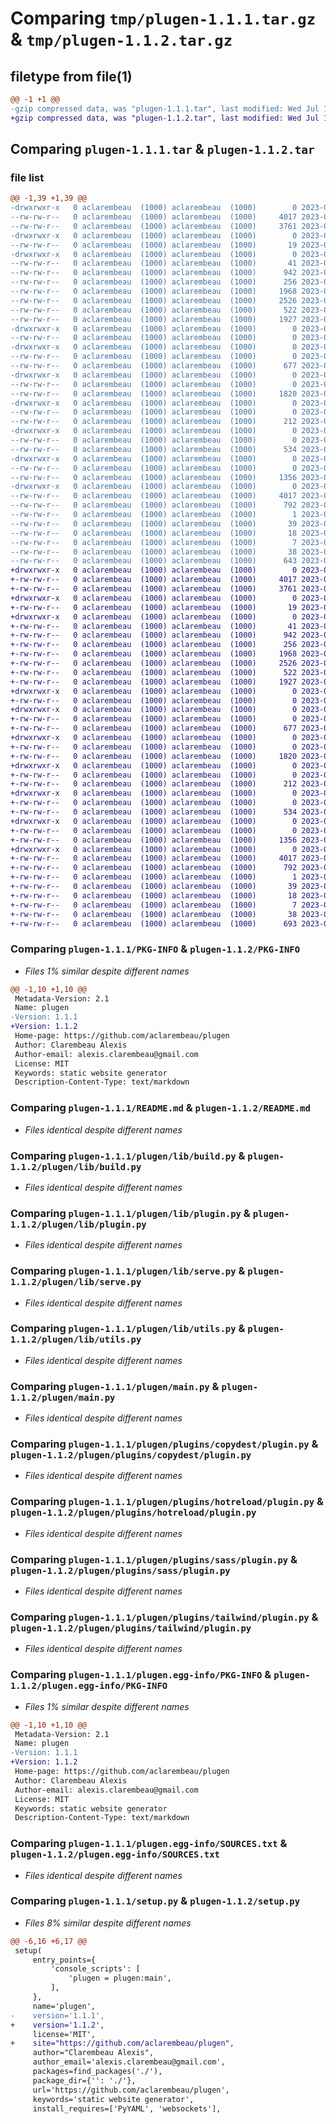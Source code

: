 # Comparing `tmp/plugen-1.1.1.tar.gz` & `tmp/plugen-1.1.2.tar.gz`

## filetype from file(1)

```diff
@@ -1 +1 @@
-gzip compressed data, was "plugen-1.1.1.tar", last modified: Wed Jul 12 19:06:24 2023, max compression
+gzip compressed data, was "plugen-1.1.2.tar", last modified: Wed Jul 12 19:07:10 2023, max compression
```

## Comparing `plugen-1.1.1.tar` & `plugen-1.1.2.tar`

### file list

```diff
@@ -1,39 +1,39 @@
-drwxrwxr-x   0 aclarembeau  (1000) aclarembeau  (1000)        0 2023-07-12 19:06:24.281000 plugen-1.1.1/
--rw-rw-r--   0 aclarembeau  (1000) aclarembeau  (1000)     4017 2023-07-12 19:06:24.281000 plugen-1.1.1/PKG-INFO
--rw-rw-r--   0 aclarembeau  (1000) aclarembeau  (1000)     3761 2023-07-12 19:04:47.000000 plugen-1.1.1/README.md
-drwxrwxr-x   0 aclarembeau  (1000) aclarembeau  (1000)        0 2023-07-12 19:06:24.277000 plugen-1.1.1/plugen/
--rw-rw-r--   0 aclarembeau  (1000) aclarembeau  (1000)       19 2023-07-10 05:15:24.000000 plugen-1.1.1/plugen/__init__.py
-drwxrwxr-x   0 aclarembeau  (1000) aclarembeau  (1000)        0 2023-07-12 19:06:24.281000 plugen-1.1.1/plugen/lib/
--rw-rw-r--   0 aclarembeau  (1000) aclarembeau  (1000)       41 2023-07-09 05:59:38.000000 plugen-1.1.1/plugen/lib/__init__.py
--rw-rw-r--   0 aclarembeau  (1000) aclarembeau  (1000)      942 2023-07-09 18:33:02.000000 plugen-1.1.1/plugen/lib/build.py
--rw-rw-r--   0 aclarembeau  (1000) aclarembeau  (1000)      256 2023-07-12 05:01:03.000000 plugen-1.1.1/plugen/lib/init.py
--rw-rw-r--   0 aclarembeau  (1000) aclarembeau  (1000)     1968 2023-07-09 18:38:01.000000 plugen-1.1.1/plugen/lib/plugin.py
--rw-rw-r--   0 aclarembeau  (1000) aclarembeau  (1000)     2526 2023-07-09 18:33:02.000000 plugen-1.1.1/plugen/lib/serve.py
--rw-rw-r--   0 aclarembeau  (1000) aclarembeau  (1000)      522 2023-07-09 09:14:03.000000 plugen-1.1.1/plugen/lib/utils.py
--rw-rw-r--   0 aclarembeau  (1000) aclarembeau  (1000)     1927 2023-07-12 05:01:40.000000 plugen-1.1.1/plugen/main.py
-drwxrwxr-x   0 aclarembeau  (1000) aclarembeau  (1000)        0 2023-07-12 19:06:24.281000 plugen-1.1.1/plugen/plugins/
--rw-rw-r--   0 aclarembeau  (1000) aclarembeau  (1000)        0 2023-07-09 18:33:01.000000 plugen-1.1.1/plugen/plugins/__init__.py
-drwxrwxr-x   0 aclarembeau  (1000) aclarembeau  (1000)        0 2023-07-12 19:06:24.281000 plugen-1.1.1/plugen/plugins/copydest/
--rw-rw-r--   0 aclarembeau  (1000) aclarembeau  (1000)        0 2023-07-09 18:33:01.000000 plugen-1.1.1/plugen/plugins/copydest/__init__.py
--rw-rw-r--   0 aclarembeau  (1000) aclarembeau  (1000)      677 2023-07-12 05:19:15.000000 plugen-1.1.1/plugen/plugins/copydest/plugin.py
-drwxrwxr-x   0 aclarembeau  (1000) aclarembeau  (1000)        0 2023-07-12 19:06:24.281000 plugen-1.1.1/plugen/plugins/hotreload/
--rw-rw-r--   0 aclarembeau  (1000) aclarembeau  (1000)        0 2023-07-09 18:33:01.000000 plugen-1.1.1/plugen/plugins/hotreload/__init__.py
--rw-rw-r--   0 aclarembeau  (1000) aclarembeau  (1000)     1820 2023-07-09 09:36:13.000000 plugen-1.1.1/plugen/plugins/hotreload/plugin.py
-drwxrwxr-x   0 aclarembeau  (1000) aclarembeau  (1000)        0 2023-07-12 19:06:24.281000 plugen-1.1.1/plugen/plugins/imagecompressor/
--rw-rw-r--   0 aclarembeau  (1000) aclarembeau  (1000)        0 2023-07-09 18:33:01.000000 plugen-1.1.1/plugen/plugins/imagecompressor/__init__.py
--rw-rw-r--   0 aclarembeau  (1000) aclarembeau  (1000)      212 2023-07-09 06:47:18.000000 plugen-1.1.1/plugen/plugins/imagecompressor/plugin.py
-drwxrwxr-x   0 aclarembeau  (1000) aclarembeau  (1000)        0 2023-07-12 19:06:24.281000 plugen-1.1.1/plugen/plugins/sass/
--rw-rw-r--   0 aclarembeau  (1000) aclarembeau  (1000)        0 2023-07-09 18:33:01.000000 plugen-1.1.1/plugen/plugins/sass/__init__.py
--rw-rw-r--   0 aclarembeau  (1000) aclarembeau  (1000)      534 2023-07-09 10:19:25.000000 plugen-1.1.1/plugen/plugins/sass/plugin.py
-drwxrwxr-x   0 aclarembeau  (1000) aclarembeau  (1000)        0 2023-07-12 19:06:24.281000 plugen-1.1.1/plugen/plugins/tailwind/
--rw-rw-r--   0 aclarembeau  (1000) aclarembeau  (1000)        0 2023-07-09 18:33:01.000000 plugen-1.1.1/plugen/plugins/tailwind/__init__.py
--rw-rw-r--   0 aclarembeau  (1000) aclarembeau  (1000)     1356 2023-07-12 05:25:42.000000 plugen-1.1.1/plugen/plugins/tailwind/plugin.py
-drwxrwxr-x   0 aclarembeau  (1000) aclarembeau  (1000)        0 2023-07-12 19:06:24.281000 plugen-1.1.1/plugen.egg-info/
--rw-rw-r--   0 aclarembeau  (1000) aclarembeau  (1000)     4017 2023-07-12 19:06:24.000000 plugen-1.1.1/plugen.egg-info/PKG-INFO
--rw-rw-r--   0 aclarembeau  (1000) aclarembeau  (1000)      792 2023-07-12 19:06:24.000000 plugen-1.1.1/plugen.egg-info/SOURCES.txt
--rw-rw-r--   0 aclarembeau  (1000) aclarembeau  (1000)        1 2023-07-12 19:06:24.000000 plugen-1.1.1/plugen.egg-info/dependency_links.txt
--rw-rw-r--   0 aclarembeau  (1000) aclarembeau  (1000)       39 2023-07-12 19:06:24.000000 plugen-1.1.1/plugen.egg-info/entry_points.txt
--rw-rw-r--   0 aclarembeau  (1000) aclarembeau  (1000)       18 2023-07-12 19:06:24.000000 plugen-1.1.1/plugen.egg-info/requires.txt
--rw-rw-r--   0 aclarembeau  (1000) aclarembeau  (1000)        7 2023-07-12 19:06:24.000000 plugen-1.1.1/plugen.egg-info/top_level.txt
--rw-rw-r--   0 aclarembeau  (1000) aclarembeau  (1000)       38 2023-07-12 19:06:24.281000 plugen-1.1.1/setup.cfg
--rw-rw-r--   0 aclarembeau  (1000) aclarembeau  (1000)      643 2023-07-12 19:06:21.000000 plugen-1.1.1/setup.py
+drwxrwxr-x   0 aclarembeau  (1000) aclarembeau  (1000)        0 2023-07-12 19:07:10.917056 plugen-1.1.2/
+-rw-rw-r--   0 aclarembeau  (1000) aclarembeau  (1000)     4017 2023-07-12 19:07:10.917056 plugen-1.1.2/PKG-INFO
+-rw-rw-r--   0 aclarembeau  (1000) aclarembeau  (1000)     3761 2023-07-12 19:04:47.000000 plugen-1.1.2/README.md
+drwxrwxr-x   0 aclarembeau  (1000) aclarembeau  (1000)        0 2023-07-12 19:07:10.917056 plugen-1.1.2/plugen/
+-rw-rw-r--   0 aclarembeau  (1000) aclarembeau  (1000)       19 2023-07-10 05:15:24.000000 plugen-1.1.2/plugen/__init__.py
+drwxrwxr-x   0 aclarembeau  (1000) aclarembeau  (1000)        0 2023-07-12 19:07:10.917056 plugen-1.1.2/plugen/lib/
+-rw-rw-r--   0 aclarembeau  (1000) aclarembeau  (1000)       41 2023-07-09 05:59:38.000000 plugen-1.1.2/plugen/lib/__init__.py
+-rw-rw-r--   0 aclarembeau  (1000) aclarembeau  (1000)      942 2023-07-09 18:33:02.000000 plugen-1.1.2/plugen/lib/build.py
+-rw-rw-r--   0 aclarembeau  (1000) aclarembeau  (1000)      256 2023-07-12 05:01:03.000000 plugen-1.1.2/plugen/lib/init.py
+-rw-rw-r--   0 aclarembeau  (1000) aclarembeau  (1000)     1968 2023-07-09 18:38:01.000000 plugen-1.1.2/plugen/lib/plugin.py
+-rw-rw-r--   0 aclarembeau  (1000) aclarembeau  (1000)     2526 2023-07-09 18:33:02.000000 plugen-1.1.2/plugen/lib/serve.py
+-rw-rw-r--   0 aclarembeau  (1000) aclarembeau  (1000)      522 2023-07-09 09:14:03.000000 plugen-1.1.2/plugen/lib/utils.py
+-rw-rw-r--   0 aclarembeau  (1000) aclarembeau  (1000)     1927 2023-07-12 05:01:40.000000 plugen-1.1.2/plugen/main.py
+drwxrwxr-x   0 aclarembeau  (1000) aclarembeau  (1000)        0 2023-07-12 19:07:10.917056 plugen-1.1.2/plugen/plugins/
+-rw-rw-r--   0 aclarembeau  (1000) aclarembeau  (1000)        0 2023-07-09 18:33:01.000000 plugen-1.1.2/plugen/plugins/__init__.py
+drwxrwxr-x   0 aclarembeau  (1000) aclarembeau  (1000)        0 2023-07-12 19:07:10.917056 plugen-1.1.2/plugen/plugins/copydest/
+-rw-rw-r--   0 aclarembeau  (1000) aclarembeau  (1000)        0 2023-07-09 18:33:01.000000 plugen-1.1.2/plugen/plugins/copydest/__init__.py
+-rw-rw-r--   0 aclarembeau  (1000) aclarembeau  (1000)      677 2023-07-12 05:19:15.000000 plugen-1.1.2/plugen/plugins/copydest/plugin.py
+drwxrwxr-x   0 aclarembeau  (1000) aclarembeau  (1000)        0 2023-07-12 19:07:10.917056 plugen-1.1.2/plugen/plugins/hotreload/
+-rw-rw-r--   0 aclarembeau  (1000) aclarembeau  (1000)        0 2023-07-09 18:33:01.000000 plugen-1.1.2/plugen/plugins/hotreload/__init__.py
+-rw-rw-r--   0 aclarembeau  (1000) aclarembeau  (1000)     1820 2023-07-09 09:36:13.000000 plugen-1.1.2/plugen/plugins/hotreload/plugin.py
+drwxrwxr-x   0 aclarembeau  (1000) aclarembeau  (1000)        0 2023-07-12 19:07:10.917056 plugen-1.1.2/plugen/plugins/imagecompressor/
+-rw-rw-r--   0 aclarembeau  (1000) aclarembeau  (1000)        0 2023-07-09 18:33:01.000000 plugen-1.1.2/plugen/plugins/imagecompressor/__init__.py
+-rw-rw-r--   0 aclarembeau  (1000) aclarembeau  (1000)      212 2023-07-09 06:47:18.000000 plugen-1.1.2/plugen/plugins/imagecompressor/plugin.py
+drwxrwxr-x   0 aclarembeau  (1000) aclarembeau  (1000)        0 2023-07-12 19:07:10.917056 plugen-1.1.2/plugen/plugins/sass/
+-rw-rw-r--   0 aclarembeau  (1000) aclarembeau  (1000)        0 2023-07-09 18:33:01.000000 plugen-1.1.2/plugen/plugins/sass/__init__.py
+-rw-rw-r--   0 aclarembeau  (1000) aclarembeau  (1000)      534 2023-07-09 10:19:25.000000 plugen-1.1.2/plugen/plugins/sass/plugin.py
+drwxrwxr-x   0 aclarembeau  (1000) aclarembeau  (1000)        0 2023-07-12 19:07:10.917056 plugen-1.1.2/plugen/plugins/tailwind/
+-rw-rw-r--   0 aclarembeau  (1000) aclarembeau  (1000)        0 2023-07-09 18:33:01.000000 plugen-1.1.2/plugen/plugins/tailwind/__init__.py
+-rw-rw-r--   0 aclarembeau  (1000) aclarembeau  (1000)     1356 2023-07-12 05:25:42.000000 plugen-1.1.2/plugen/plugins/tailwind/plugin.py
+drwxrwxr-x   0 aclarembeau  (1000) aclarembeau  (1000)        0 2023-07-12 19:07:10.917056 plugen-1.1.2/plugen.egg-info/
+-rw-rw-r--   0 aclarembeau  (1000) aclarembeau  (1000)     4017 2023-07-12 19:07:10.000000 plugen-1.1.2/plugen.egg-info/PKG-INFO
+-rw-rw-r--   0 aclarembeau  (1000) aclarembeau  (1000)      792 2023-07-12 19:07:10.000000 plugen-1.1.2/plugen.egg-info/SOURCES.txt
+-rw-rw-r--   0 aclarembeau  (1000) aclarembeau  (1000)        1 2023-07-12 19:07:10.000000 plugen-1.1.2/plugen.egg-info/dependency_links.txt
+-rw-rw-r--   0 aclarembeau  (1000) aclarembeau  (1000)       39 2023-07-12 19:07:10.000000 plugen-1.1.2/plugen.egg-info/entry_points.txt
+-rw-rw-r--   0 aclarembeau  (1000) aclarembeau  (1000)       18 2023-07-12 19:07:10.000000 plugen-1.1.2/plugen.egg-info/requires.txt
+-rw-rw-r--   0 aclarembeau  (1000) aclarembeau  (1000)        7 2023-07-12 19:07:10.000000 plugen-1.1.2/plugen.egg-info/top_level.txt
+-rw-rw-r--   0 aclarembeau  (1000) aclarembeau  (1000)       38 2023-07-12 19:07:10.917056 plugen-1.1.2/setup.cfg
+-rw-rw-r--   0 aclarembeau  (1000) aclarembeau  (1000)      693 2023-07-12 19:07:08.000000 plugen-1.1.2/setup.py
```

### Comparing `plugen-1.1.1/PKG-INFO` & `plugen-1.1.2/PKG-INFO`

 * *Files 1% similar despite different names*

```diff
@@ -1,10 +1,10 @@
 Metadata-Version: 2.1
 Name: plugen
-Version: 1.1.1
+Version: 1.1.2
 Home-page: https://github.com/aclarembeau/plugen
 Author: Clarembeau Alexis
 Author-email: alexis.clarembeau@gmail.com
 License: MIT
 Keywords: static website generator
 Description-Content-Type: text/markdown
```

### Comparing `plugen-1.1.1/README.md` & `plugen-1.1.2/README.md`

 * *Files identical despite different names*

### Comparing `plugen-1.1.1/plugen/lib/build.py` & `plugen-1.1.2/plugen/lib/build.py`

 * *Files identical despite different names*

### Comparing `plugen-1.1.1/plugen/lib/plugin.py` & `plugen-1.1.2/plugen/lib/plugin.py`

 * *Files identical despite different names*

### Comparing `plugen-1.1.1/plugen/lib/serve.py` & `plugen-1.1.2/plugen/lib/serve.py`

 * *Files identical despite different names*

### Comparing `plugen-1.1.1/plugen/lib/utils.py` & `plugen-1.1.2/plugen/lib/utils.py`

 * *Files identical despite different names*

### Comparing `plugen-1.1.1/plugen/main.py` & `plugen-1.1.2/plugen/main.py`

 * *Files identical despite different names*

### Comparing `plugen-1.1.1/plugen/plugins/copydest/plugin.py` & `plugen-1.1.2/plugen/plugins/copydest/plugin.py`

 * *Files identical despite different names*

### Comparing `plugen-1.1.1/plugen/plugins/hotreload/plugin.py` & `plugen-1.1.2/plugen/plugins/hotreload/plugin.py`

 * *Files identical despite different names*

### Comparing `plugen-1.1.1/plugen/plugins/sass/plugin.py` & `plugen-1.1.2/plugen/plugins/sass/plugin.py`

 * *Files identical despite different names*

### Comparing `plugen-1.1.1/plugen/plugins/tailwind/plugin.py` & `plugen-1.1.2/plugen/plugins/tailwind/plugin.py`

 * *Files identical despite different names*

### Comparing `plugen-1.1.1/plugen.egg-info/PKG-INFO` & `plugen-1.1.2/plugen.egg-info/PKG-INFO`

 * *Files 1% similar despite different names*

```diff
@@ -1,10 +1,10 @@
 Metadata-Version: 2.1
 Name: plugen
-Version: 1.1.1
+Version: 1.1.2
 Home-page: https://github.com/aclarembeau/plugen
 Author: Clarembeau Alexis
 Author-email: alexis.clarembeau@gmail.com
 License: MIT
 Keywords: static website generator
 Description-Content-Type: text/markdown
```

### Comparing `plugen-1.1.1/plugen.egg-info/SOURCES.txt` & `plugen-1.1.2/plugen.egg-info/SOURCES.txt`

 * *Files identical despite different names*

### Comparing `plugen-1.1.1/setup.py` & `plugen-1.1.2/setup.py`

 * *Files 8% similar despite different names*

```diff
@@ -6,16 +6,17 @@
 setup(
     entry_points={
         'console_scripts': [
             'plugen = plugen:main',
         ],
     },
     name='plugen',
-    version='1.1.1',
+    version='1.1.2',
     license='MIT',
+    site="https://github.com/aclarembeau/plugen",
     author="Clarembeau Alexis",
     author_email='alexis.clarembeau@gmail.com',
     packages=find_packages('./'),
     package_dir={'': './'},
     url='https://github.com/aclarembeau/plugen',
     keywords='static website generator',
     install_requires=['PyYAML', 'websockets'],
```

